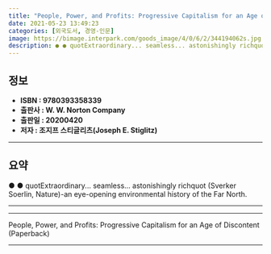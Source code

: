 ```yaml
---
title: "People, Power, and Profits: Progressive Capitalism for an Age of Discontent (Paperback)"
date: 2021-05-23 13:49:23
categories: [외국도서, 경영-인문]
image: https://bimage.interpark.com/goods_image/4/0/6/2/344194062s.jpg
description: ● ● quotExtraordinary... seamless... astonishingly richquot (Sverker Soerlin, Nature)-an eye-opening environmental history of the Far North.
---
```


## **정보**

- **ISBN : 9780393358339**
- **출판사 : W. W. Norton   Company**
- **출판일 : 20200420**
- **저자 : 조지프 스티글리츠(Joseph E. Stiglitz)**

------



## **요약**

●  ●  quotExtraordinary... seamless... astonishingly richquot (Sverker Soerlin, Nature)-an eye-opening environmental history of the Far North.

------



------


People, Power, and Profits: Progressive Capitalism for an Age of Discontent (Paperback) 

------


